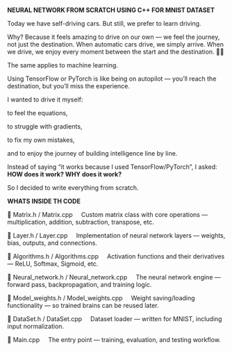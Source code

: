 **NEURAL NETWORK FROM SCRATCH USING C++ FOR MNIST DATASET**

Today we have self-driving cars.
But still, we prefer to learn driving.

Why?
Because it feels amazing to drive on our own —
we feel the journey, not just the destination.
When automatic cars drive, we simply arrive.
When we drive, we enjoy every moment between the start and the destination. 🚗✨

The same applies to machine learning.

Using TensorFlow or PyTorch is like being on autopilot —
you’ll reach the destination, but you’ll miss the experience.

I wanted to drive it myself:

to feel the equations,

to struggle with gradients,

to fix my own mistakes,

and to enjoy the journey of building intelligence line by line.

Instead of saying “it works because I used TensorFlow/PyTorch”, I asked:
**HOW does it work?
WHY does it work?**

So I decided to write everything from scratch.

**WHATS INSIDE TH CODE**

📂 Matrix.h / Matrix.cpp
    Custom matrix class with core operations — multiplication, addition, subtraction, transpose, etc.

📂 Layer.h / Layer.cpp
    Implementation of neural network layers — weights, bias, outputs, and connections.

📂 Algorithms.h / Algorithms.cpp
    Activation functions and their derivatives — ReLU, Softmax, Sigmoid, etc.

📂 Neural_network.h / Neural_network.cpp
    The neural network engine — forward pass, backpropagation, and training logic.

📂 Model_weights.h / Model_weights.cpp
    Weight saving/loading functionality — so trained brains can be reused later.

📂 DataSet.h / DataSet.cpp
    Dataset loader — written for MNIST, including input normalization.

📂 Main.cpp
    The entry point — training, evaluation, and testing workflow.
